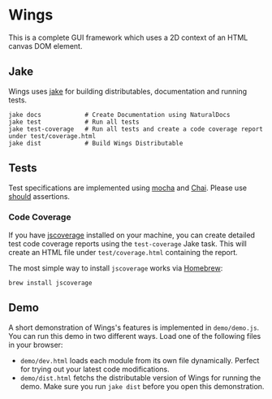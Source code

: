 # Wings
This is a complete GUI framework which uses a 2D context of an HTML canvas DOM
element.

## Jake
Wings uses [jake](https://github.com/mde/jake) for building distributables,
documentation and running tests.

	jake docs            # Create Documentation using NaturalDocs  
	jake test            # Run all tests  
	jake test-coverage   # Run all tests and create a code coverage report under test/coverage.html  
	jake dist            # Build Wings Distributable
	
## Tests
Test specifications are implemented using [mocha](http://visionmedia.github.com/mocha/)
and [Chai](http://chaijs.com/).
Please use [should](http://chaijs.com/guide/styles/#styles) assertions.

### Code Coverage
If you have [jscoverage](http://siliconforks.com/jscoverage/) installed on your
machine, you can create detailed test code coverage reports using the `test-coverage`
Jake task.
This will create an HTML file under `test/coverage.html` containing the report.

The most simple way to install `jscoverage` works via [Homebrew](http://mxcl.github.com/homebrew/):

	brew install jscoverage

## Demo
A short demonstration of Wings's features is implemented in `demo/demo.js`.
You can run this demo in two different ways. Load one of the following files in
your browser:

* `demo/dev.html` loads each module from its own file dynamically. Perfect for
  trying out your latest code modifications.
* `demo/dist.html` fetchs the distributable version of Wings for running
  the demo. Make sure you run `jake dist` before you open this demonstration.